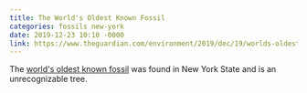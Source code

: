 ```yaml
---
title: The World's Oldest Known Fossil
categories: fossils new-york
date: 2019-12-23 10:10 -0000
link: https://www.theguardian.com/environment/2019/dec/19/worlds-oldest-known-fossil-forest-found-in-new-york-quarry
---
```

The <a href="https://www.theguardian.com/environment/2019/dec/19/worlds-oldest-known-fossil-forest-found-in-new-york-quarry">world's oldest known fossil</a> was found in New York State and is an unrecognizable tree.
